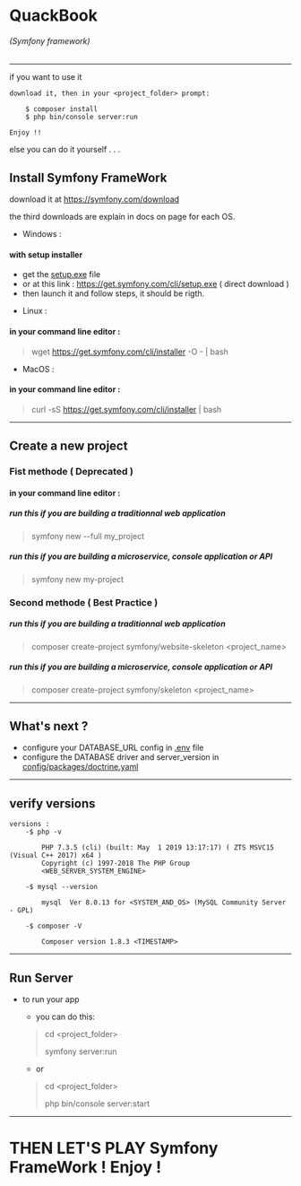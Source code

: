 # QuackBook
###### (Symfony framework)

---
if you want to use it

    download it, then in your <project_folder> prompt:
    
        $ composer install
        $ php bin/console server:run
    
    Enjoy !!
    
else you can do it yourself . . .

## Install Symfony FrameWork

download it at https://symfony.com/download

the third downloads are explain in docs on page
for each OS.

 * Windows : 
#### with setup installer
- get the [setup.exe](https://get.symfony.com/cli/setup.exe) file
- or at this link : https://get.symfony.com/cli/setup.exe ( direct download )
- then launch it and follow steps, it should be rigth.

 * Linux : 
 #### in your command line editor :

> wget https://get.symfony.com/cli/installer -O - | bash

 * MacOS : 
 #### in your command line editor :
> curl -sS https://get.symfony.com/cli/installer | bash

---

## Create a new project

### Fist methode ( Deprecated )
#### in your command line editor :
##### run this if you are building a traditionnal web application
> symfony new --full my_project
##### run this if you are building a microservice, console application or API
> symfony new my-project


### Second methode ( Best Practice )
##### run this if you are building a traditionnal web application
> composer create-project symfony/website-skeleton <project_name>

##### run this if you are building a microservice, console application or API
> composer create-project symfony/skeleton <project_name>

---

## What's next ?

* configure your DATABASE_URL config in [.env]()  file
* configure the DATABASE driver and server_version in [config/packages/doctrine.yaml]()

---

## verify versions
    versions :
        -$ php -v

            PHP 7.3.5 (cli) (built: May  1 2019 13:17:17) ( ZTS MSVC15 (Visual C++ 2017) x64 )
            Copyright (c) 1997-2018 The PHP Group
            <WEB_SERVER_SYSTEM_ENGINE>

        -$ mysql --version

            mysql  Ver 8.0.13 for <SYSTEM_AND_OS> (MySQL Community Server - GPL)

        -$ composer -V

            Composer version 1.8.3 <TIMESTAMP>


---

## Run Server

* to run your app
    - you can do this:

    > cd <project_folder>
    >
    > symfony server:run

    - or

    >cd <project_folder>
    >
    >php bin/console server:start


---

# THEN LET'S PLAY Symfony FrameWork ! Enjoy !
